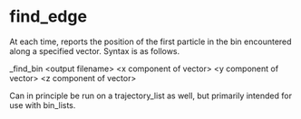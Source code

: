 <h1>find_edge</h1>

At each time, reports the position of the first particle in the bin encountered along a specified vector. Syntax is as follows.

_find\_bin \<output filename\> \<x component of vector\> \<y component of vector\> \<z component of vector\>

Can in principle be run on a trajectory_list as well, but primarily intended for use with bin_lists.
